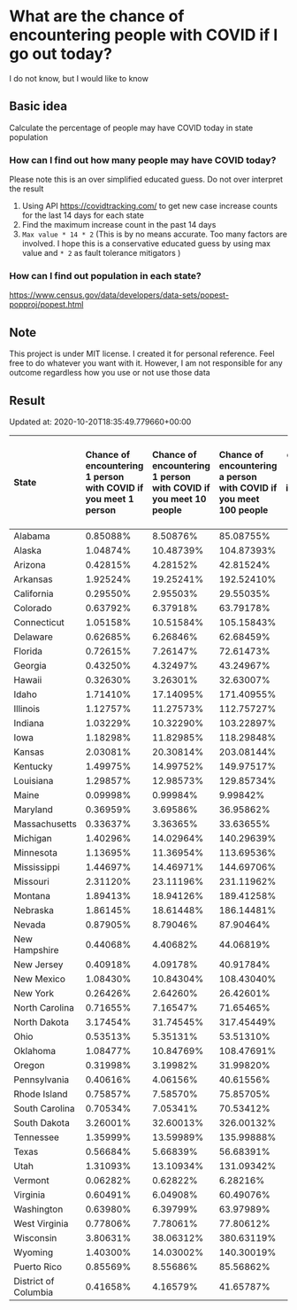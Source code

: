 # What are the chance of encountering people with COVID if I go out today?
I do not know, but I would like to know

## Basic idea
Calculate the percentage of people may have COVID today in state population

### How can I find out how many people may have COVID today?
Please note this is an over simplified educated guess. Do not over interpret the result 
1. Using API https://covidtracking.com/ to get new case increase counts for the last 14 days for each state
2. Find the maximum increase count in the past 14 days
3. `Max value * 14 * 2` (This is by no means accurate. Too many factors are involved. I hope this is a conservative educated guess by using max value and `* 2` as fault tolerance mitigators ) 

### How can I find out population in each state?
https://www.census.gov/data/developers/data-sets/popest-popproj/popest.html

## Note
This project is under MIT license. I created it for personal reference. Feel free to do whatever you want with it. However, I am not responsible for any outcome regardless how you use or not use those data 

## Result

 Updated at: 2020-10-20T18:35:49.779660+00:00

| State                | Chance of encountering 1 person with COVID if you meet 1 person   | Chance of encountering 1 person with COVID if you meet 10 people   | Chance of encountering a person with COVID if you meet 100 people   |   Max count of new case increase in the past 14 days |   Estimated people count with COVID |
|:---------------------|:------------------------------------------------------------------|:-------------------------------------------------------------------|:--------------------------------------------------------------------|-----------------------------------------------------:|------------------------------------:|
| Alabama              | 0.85088%                                                          | 8.50876%                                                           | 85.08755%                                                           |                                                 1490 |                               41720 |
| Alaska               | 1.04874%                                                          | 10.48739%                                                          | 104.87393%                                                          |                                                  274 |                                7672 |
| Arizona              | 0.42815%                                                          | 4.28152%                                                           | 42.81524%                                                           |                                                 1113 |                               31164 |
| Arkansas             | 1.92524%                                                          | 19.25241%                                                          | 192.52410%                                                          |                                                 2075 |                               58100 |
| California           | 0.29550%                                                          | 2.95503%                                                           | 29.55035%                                                           |                                                 4170 |                              116760 |
| Colorado             | 0.63792%                                                          | 6.37918%                                                           | 63.79178%                                                           |                                                 1312 |                               36736 |
| Connecticut          | 1.05158%                                                          | 10.51584%                                                          | 105.15843%                                                          |                                                 1339 |                               37492 |
| Delaware             | 0.62685%                                                          | 6.26846%                                                           | 62.68459%                                                           |                                                  218 |                                6104 |
| Florida              | 0.72615%                                                          | 7.26147%                                                           | 72.61473%                                                           |                                                 5570 |                              155960 |
| Georgia              | 0.43250%                                                          | 4.32497%                                                           | 43.24967%                                                           |                                                 1640 |                               45920 |
| Hawaii               | 0.32630%                                                          | 3.26301%                                                           | 32.63007%                                                           |                                                  165 |                                4620 |
| Idaho                | 1.71410%                                                          | 17.14095%                                                          | 171.40955%                                                          |                                                 1094 |                               30632 |
| Illinois             | 1.12757%                                                          | 11.27573%                                                          | 112.75727%                                                          |                                                 5103 |                              142884 |
| Indiana              | 1.03229%                                                          | 10.32290%                                                          | 103.22897%                                                          |                                                 2482 |                               69496 |
| Iowa                 | 1.18298%                                                          | 11.82985%                                                          | 118.29848%                                                          |                                                 1333 |                               37324 |
| Kansas               | 2.03081%                                                          | 20.30814%                                                          | 203.08144%                                                          |                                                 2113 |                               59164 |
| Kentucky             | 1.49975%                                                          | 14.99752%                                                          | 149.97517%                                                          |                                                 2393 |                               67004 |
| Louisiana            | 1.29857%                                                          | 12.98573%                                                          | 129.85734%                                                          |                                                 2156 |                               60368 |
| Maine                | 0.09998%                                                          | 0.99984%                                                           | 9.99842%                                                            |                                                   48 |                                1344 |
| Maryland             | 0.36959%                                                          | 3.69586%                                                           | 36.95862%                                                           |                                                  798 |                               22344 |
| Massachusetts        | 0.33637%                                                          | 3.36365%                                                           | 33.63655%                                                           |                                                  828 |                               23184 |
| Michigan             | 1.40296%                                                          | 14.02964%                                                          | 140.29639%                                                          |                                                 5004 |                              140112 |
| Minnesota            | 1.13695%                                                          | 11.36954%                                                          | 113.69536%                                                          |                                                 2290 |                               64120 |
| Mississippi          | 1.44697%                                                          | 14.46971%                                                          | 144.69706%                                                          |                                                 1538 |                               43064 |
| Missouri             | 2.31120%                                                          | 23.11196%                                                          | 231.11962%                                                          |                                                 5066 |                              141848 |
| Montana              | 1.89413%                                                          | 18.94126%                                                          | 189.41258%                                                          |                                                  723 |                               20244 |
| Nebraska             | 1.86145%                                                          | 18.61448%                                                          | 186.14481%                                                          |                                                 1286 |                               36008 |
| Nevada               | 0.87905%                                                          | 8.79046%                                                           | 87.90464%                                                           |                                                  967 |                               27076 |
| New Hampshire        | 0.44068%                                                          | 4.40682%                                                           | 44.06819%                                                           |                                                  214 |                                5992 |
| New Jersey           | 0.40918%                                                          | 4.09178%                                                           | 40.91784%                                                           |                                                 1298 |                               36344 |
| New Mexico           | 1.08430%                                                          | 10.84304%                                                          | 108.43040%                                                          |                                                  812 |                               22736 |
| New York             | 0.26426%                                                          | 2.64260%                                                           | 26.42601%                                                           |                                                 1836 |                               51408 |
| North Carolina       | 0.71655%                                                          | 7.16547%                                                           | 71.65465%                                                           |                                                 2684 |                               75152 |
| North Dakota         | 3.17454%                                                          | 31.74545%                                                          | 317.45449%                                                          |                                                  864 |                               24192 |
| Ohio                 | 0.53513%                                                          | 5.35131%                                                           | 53.51310%                                                           |                                                 2234 |                               62552 |
| Oklahoma             | 1.08477%                                                          | 10.84769%                                                          | 108.47691%                                                          |                                                 1533 |                               42924 |
| Oregon               | 0.31998%                                                          | 3.19982%                                                           | 31.99820%                                                           |                                                  482 |                               13496 |
| Pennsylvania         | 0.40616%                                                          | 4.06156%                                                           | 40.61556%                                                           |                                                 1857 |                               51996 |
| Rhode Island         | 0.75857%                                                          | 7.58570%                                                           | 75.85705%                                                           |                                                  287 |                                8036 |
| South Carolina       | 0.70534%                                                          | 7.05341%                                                           | 70.53412%                                                           |                                                 1297 |                               36316 |
| South Dakota         | 3.26001%                                                          | 32.60013%                                                          | 326.00132%                                                          |                                                 1030 |                               28840 |
| Tennessee            | 1.35999%                                                          | 13.59989%                                                          | 135.99888%                                                          |                                                 3317 |                               92876 |
| Texas                | 0.56684%                                                          | 5.66839%                                                           | 56.68391%                                                           |                                                 5870 |                              164360 |
| Utah                 | 1.31093%                                                          | 13.10934%                                                          | 131.09342%                                                          |                                                 1501 |                               42028 |
| Vermont              | 0.06282%                                                          | 0.62822%                                                           | 6.28216%                                                            |                                                   14 |                                 392 |
| Virginia             | 0.60491%                                                          | 6.04908%                                                           | 60.49076%                                                           |                                                 1844 |                               51632 |
| Washington           | 0.63980%                                                          | 6.39799%                                                           | 63.97989%                                                           |                                                 1740 |                               48720 |
| West Virginia        | 0.77806%                                                          | 7.78061%                                                           | 77.80612%                                                           |                                                  498 |                               13944 |
| Wisconsin            | 3.80631%                                                          | 38.06312%                                                          | 380.63119%                                                          |                                                 7915 |                              221620 |
| Wyoming              | 1.40300%                                                          | 14.03002%                                                          | 140.30019%                                                          |                                                  290 |                                8120 |
| Puerto Rico          | 0.85569%                                                          | 8.55686%                                                           | 85.56862%                                                           |                                                  976 |                               27328 |
| District of Columbia | 0.41658%                                                          | 4.16579%                                                           | 41.65787%                                                           |                                                  105 |                                2940 |